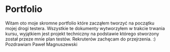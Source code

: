 # Portfolio
Witam oto moje skromne portfolio które zacząłem tworzyć na początku mojej drogi testera. Wszystkie te dokumenty wytworzyłem w trakcie trwania kursu, wyjątkiem jest projekt techniczny na podstawie którego stworzony został przeze mnie plan testów. Rekruterów zachęcam do przejrzenia. :)
Pozdrawiam
Paweł Magnuszewski

